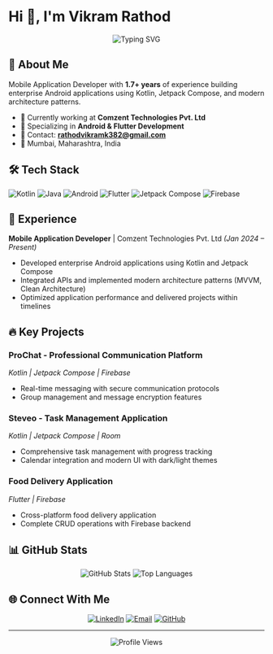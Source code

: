 # Hi 👋, I'm Vikram Rathod

<div align="center">
  <img src="https://readme-typing-svg.herokuapp.com?font=Fira+Code&pause=1000&color=36BCF7&center=true&vCenter=true&width=435&lines=Mobile+Application+Developer;Android+%26+Flutter+Developer;1.7%2B+Years+Experience" alt="Typing SVG" />
</div>

## 🚀 About Me

Mobile Application Developer with **1.7+ years** of experience building enterprise Android applications using Kotlin, Jetpack Compose, and modern architecture patterns.

- 🔭 Currently working at **Comzent Technologies Pvt. Ltd**
- 💼 Specializing in **Android & Flutter Development**
- 📧 Contact: **rathodvikramk382@gmail.com**
- 📍 Mumbai, Maharashtra, India

## 🛠️ Tech Stack

![Kotlin](https://img.shields.io/badge/Kotlin-0095D5?&style=for-the-badge&logo=kotlin&logoColor=white)
![Java](https://img.shields.io/badge/Java-ED8B00?style=for-the-badge&logo=openjdk&logoColor=white)
![Android](https://img.shields.io/badge/Android-3DDC84?style=for-the-badge&logo=android&logoColor=white)
![Flutter](https://img.shields.io/badge/Flutter-02569B?style=for-the-badge&logo=flutter&logoColor=white)
![Jetpack Compose](https://img.shields.io/badge/Jetpack%20Compose-4285F4?style=for-the-badge&logo=jetpackcompose&logoColor=white)
![Firebase](https://img.shields.io/badge/Firebase-FFCA28?style=for-the-badge&logo=firebase&logoColor=black)

## 💼 Experience

**Mobile Application Developer** | Comzent Technologies Pvt. Ltd *(Jan 2024 – Present)*
- Developed enterprise Android applications using Kotlin and Jetpack Compose
- Integrated APIs and implemented modern architecture patterns (MVVM, Clean Architecture)
- Optimized application performance and delivered projects within timelines

## 🔥 Key Projects

### **ProChat - Professional Communication Platform**
*Kotlin | Jetpack Compose | Firebase*
- Real-time messaging with secure communication protocols
- Group management and message encryption features

### **Steveo - Task Management Application**
*Kotlin | Jetpack Compose | Room*
- Comprehensive task management with progress tracking
- Calendar integration and modern UI with dark/light themes

### **Food Delivery Application**
*Flutter | Firebase*
- Cross-platform food delivery application
- Complete CRUD operations with Firebase backend

## 📊 GitHub Stats

<div align="center">
  <img src="https://github-readme-stats.vercel.app/api?username=vikramrathod&show_icons=true&theme=radical&hide_border=true" alt="GitHub Stats" />
  <img src="https://github-readme-stats.vercel.app/api/top-langs/?username=vikramrathod&layout=compact&theme=radical&hide_border=true" alt="Top Languages" />
</div>

## 🌐 Connect With Me

<div align="center">
  
[![LinkedIn](https://img.shields.io/badge/LinkedIn-0077B5?style=for-the-badge&logo=linkedin&logoColor=white)](https://www.linkedin.com/in/vikram-rathod-ab012122b/)
[![Email](https://img.shields.io/badge/Email-D14836?style=for-the-badge&logo=gmail&logoColor=white)](mailto:rathodvikramk382@gmail.com)
[![GitHub](https://img.shields.io/badge/GitHub-100000?style=for-the-badge&logo=github&logoColor=white)](https://github.com/vikramrathod)

</div>

---

<div align="center">
  <img src="https://komarev.com/ghpvc/?username=vikramrathod&style=for-the-badge&color=brightgreen" alt="Profile Views" />
</div>
